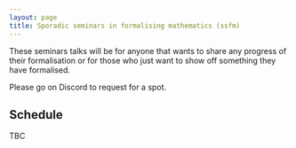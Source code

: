```yaml
---
layout: page
title: Sporadic seminars in formalising mathematics (ssfm)
---
```


These seminars talks will be for anyone that wants to share any progress of their formalisation or for those who just want to show off something they have formalised.

Please go on Discord to request for a spot.

## Schedule

TBC
